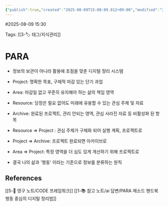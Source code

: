 ```yaml
---
{"publish":true,"created":"2025-08-09T15:08:09.812+09:00","modified":"2025-08-09T15:30:43.084+09:00","cssclasses":""}
---
```


#2025-08-09 15:30

Tags: [[3-🏷️ 태그/지식관리]]

# PARA
- 정보의 보관이 아니라 활용에 초점을 맞춘 디지털 정리 시스템
- Project: 명확한 목표, 구체적 마감 있는 단기 과업
- Area: 마감일 없고 꾸준히 유지해야 하는 삶의 책임 영역
- Resource: 당장은 필요 없어도 미래에 유용할 수 있는 관심 주제 및 자료
- Archive: 완료된 프로젝트, 관리 안되는 영역, 관심 사라진 자료 등 비활성화 된 항목

- Resource => Project : 관심 주제가 구체화 되어 실행 계획, 프로젝트로
- Project => Archive: 프로젝트 완료되면 아카이브로
- Area => Project: 특정 영역을 더 심도 있게 개선하기 위해 프로젝트로

- 결국 나의 삶과 '행동' 이라는 기준으로 정보를 분류하는 원칙

## References
[[5-💎 영구 노트/CODE 프레임워크]]
[[1-📚 참고 노트/ai 답변/PARA 메소드 핸드북 행동 중심의 디지털 정리법]]